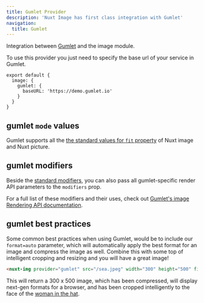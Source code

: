 ```yaml
---
title: Gumlet Provider
description: 'Nuxt Image has first class integration with Gumlet'
navigation:
  title: Gumlet
---
```


Integration between [Gumlet](https://docs.gumlet.com/) and the image module.

To use this provider you just need to specify the base url of your service in Gumlet.

```js{}[nuxt.config.js]
export default {
  image: {
    gumlet: {
      baseURL: 'https://demo.gumlet.io'
    }
  }
}
```

## gumlet `mode` values

Gumlet supports all the [the standard values for `fit` property](/components/nuxt-img#fit) of Nuxt image and Nuxt picture.

## gumlet modifiers

Beside the [standard modifiers](/components/nuxt-img#modifiers), you can also pass all gumlet-specific render API parameters to the `modifiers` prop.

For a full list of these modifiers and their uses, check out [Gumlet's image Rendering API documentation](https://docs.gumlet.com/reference/image-transform-size#mode).

## gumlet best practices

Some common best practices when using Gumlet, would be to include our `format=auto` parameter, which will automatically apply the best format for an image and compress the image as well. Combine this with some top of intelligent cropping and resizing and you will have a great image!

```html
<nuxt-img provider="gumlet" src="/sea.jpeg" width="300" height="500" fit="cover" :modifiers="{ format: 'auto', compress: 'true' }" />
```

This will return a 300 x 500 image, which has been compressed, will display next-gen formats for a browser, and has been cropped intelligently to the face of the [woman in the hat](https://demo.gumlet.io/sea.jpeg?format=auto&w=300&h=500&compress=true).
